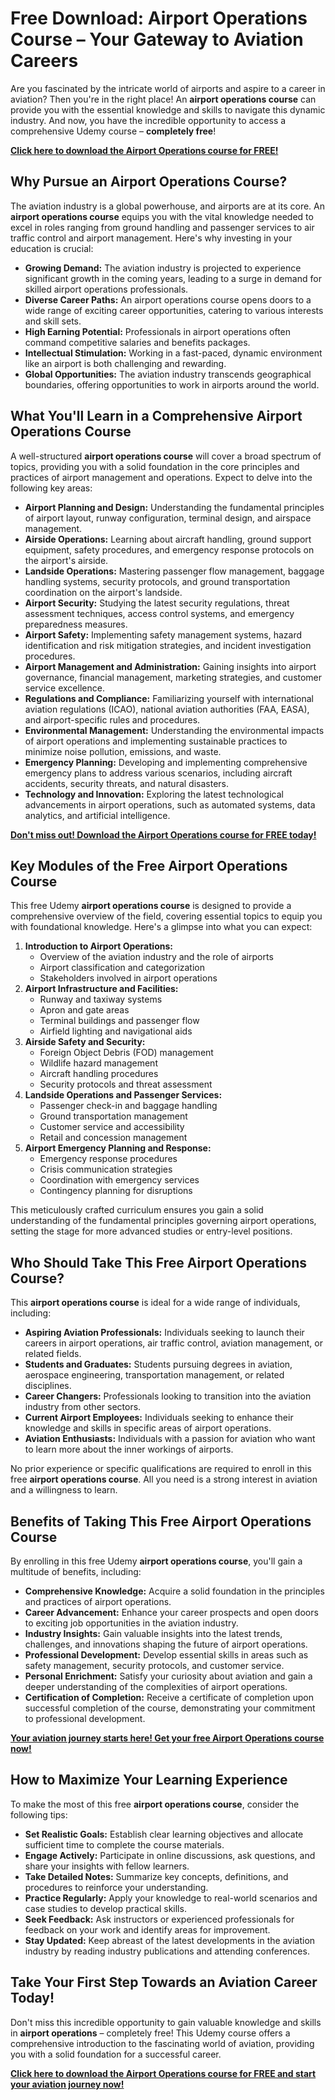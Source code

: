 # Free Download: Airport Operations Course – Your Gateway to Aviation Careers

Are you fascinated by the intricate world of airports and aspire to a career in aviation? Then you're in the right place! An **airport operations course** can provide you with the essential knowledge and skills to navigate this dynamic industry. And now, you have the incredible opportunity to access a comprehensive Udemy course – **completely free**!

[**Click here to download the Airport Operations course for FREE!**](https://udemywork.com/airport-operations-course)

## Why Pursue an Airport Operations Course?

The aviation industry is a global powerhouse, and airports are at its core. An **airport operations course** equips you with the vital knowledge needed to excel in roles ranging from ground handling and passenger services to air traffic control and airport management. Here's why investing in your education is crucial:

*   **Growing Demand:** The aviation industry is projected to experience significant growth in the coming years, leading to a surge in demand for skilled airport operations professionals.
*   **Diverse Career Paths:** An airport operations course opens doors to a wide range of exciting career opportunities, catering to various interests and skill sets.
*   **High Earning Potential:** Professionals in airport operations often command competitive salaries and benefits packages.
*   **Intellectual Stimulation:** Working in a fast-paced, dynamic environment like an airport is both challenging and rewarding.
*   **Global Opportunities:** The aviation industry transcends geographical boundaries, offering opportunities to work in airports around the world.

## What You'll Learn in a Comprehensive Airport Operations Course

A well-structured **airport operations course** will cover a broad spectrum of topics, providing you with a solid foundation in the core principles and practices of airport management and operations. Expect to delve into the following key areas:

*   **Airport Planning and Design:** Understanding the fundamental principles of airport layout, runway configuration, terminal design, and airspace management.
*   **Airside Operations:** Learning about aircraft handling, ground support equipment, safety procedures, and emergency response protocols on the airport's airside.
*   **Landside Operations:** Mastering passenger flow management, baggage handling systems, security protocols, and ground transportation coordination on the airport's landside.
*   **Airport Security:** Studying the latest security regulations, threat assessment techniques, access control systems, and emergency preparedness measures.
*   **Airport Safety:** Implementing safety management systems, hazard identification and risk mitigation strategies, and incident investigation procedures.
*   **Airport Management and Administration:** Gaining insights into airport governance, financial management, marketing strategies, and customer service excellence.
*   **Regulations and Compliance:** Familiarizing yourself with international aviation regulations (ICAO), national aviation authorities (FAA, EASA), and airport-specific rules and procedures.
*   **Environmental Management:** Understanding the environmental impacts of airport operations and implementing sustainable practices to minimize noise pollution, emissions, and waste.
*   **Emergency Planning:** Developing and implementing comprehensive emergency plans to address various scenarios, including aircraft accidents, security threats, and natural disasters.
*   **Technology and Innovation:** Exploring the latest technological advancements in airport operations, such as automated systems, data analytics, and artificial intelligence.

[**Don't miss out! Download the Airport Operations course for FREE today!**](https://udemywork.com/airport-operations-course)

## Key Modules of the Free Airport Operations Course

This free Udemy **airport operations course** is designed to provide a comprehensive overview of the field, covering essential topics to equip you with foundational knowledge. Here's a glimpse into what you can expect:

1.  **Introduction to Airport Operations:**
    *   Overview of the aviation industry and the role of airports
    *   Airport classification and categorization
    *   Stakeholders involved in airport operations
2.  **Airport Infrastructure and Facilities:**
    *   Runway and taxiway systems
    *   Apron and gate areas
    *   Terminal buildings and passenger flow
    *   Airfield lighting and navigational aids
3.  **Airside Safety and Security:**
    *   Foreign Object Debris (FOD) management
    *   Wildlife hazard management
    *   Aircraft handling procedures
    *   Security protocols and threat assessment
4.  **Landside Operations and Passenger Services:**
    *   Passenger check-in and baggage handling
    *   Ground transportation management
    *   Customer service and accessibility
    *   Retail and concession management
5.  **Airport Emergency Planning and Response:**
    *   Emergency response procedures
    *   Crisis communication strategies
    *   Coordination with emergency services
    *   Contingency planning for disruptions

This meticulously crafted curriculum ensures you gain a solid understanding of the fundamental principles governing airport operations, setting the stage for more advanced studies or entry-level positions.

## Who Should Take This Free Airport Operations Course?

This **airport operations course** is ideal for a wide range of individuals, including:

*   **Aspiring Aviation Professionals:** Individuals seeking to launch their careers in airport operations, air traffic control, aviation management, or related fields.
*   **Students and Graduates:** Students pursuing degrees in aviation, aerospace engineering, transportation management, or related disciplines.
*   **Career Changers:** Professionals looking to transition into the aviation industry from other sectors.
*   **Current Airport Employees:** Individuals seeking to enhance their knowledge and skills in specific areas of airport operations.
*   **Aviation Enthusiasts:** Individuals with a passion for aviation who want to learn more about the inner workings of airports.

No prior experience or specific qualifications are required to enroll in this free **airport operations course**. All you need is a strong interest in aviation and a willingness to learn.

## Benefits of Taking This Free Airport Operations Course

By enrolling in this free Udemy **airport operations course**, you'll gain a multitude of benefits, including:

*   **Comprehensive Knowledge:** Acquire a solid foundation in the principles and practices of airport operations.
*   **Career Advancement:** Enhance your career prospects and open doors to exciting job opportunities in the aviation industry.
*   **Industry Insights:** Gain valuable insights into the latest trends, challenges, and innovations shaping the future of airport operations.
*   **Professional Development:** Develop essential skills in areas such as safety management, security protocols, and customer service.
*   **Personal Enrichment:** Satisfy your curiosity about aviation and gain a deeper understanding of the complexities of airport operations.
*   **Certification of Completion:** Receive a certificate of completion upon successful completion of the course, demonstrating your commitment to professional development.

[**Your aviation journey starts here! Get your free Airport Operations course now!**](https://udemywork.com/airport-operations-course)

## How to Maximize Your Learning Experience

To make the most of this free **airport operations course**, consider the following tips:

*   **Set Realistic Goals:** Establish clear learning objectives and allocate sufficient time to complete the course materials.
*   **Engage Actively:** Participate in online discussions, ask questions, and share your insights with fellow learners.
*   **Take Detailed Notes:** Summarize key concepts, definitions, and procedures to reinforce your understanding.
*   **Practice Regularly:** Apply your knowledge to real-world scenarios and case studies to develop practical skills.
*   **Seek Feedback:** Ask instructors or experienced professionals for feedback on your work and identify areas for improvement.
*   **Stay Updated:** Keep abreast of the latest developments in the aviation industry by reading industry publications and attending conferences.

## Take Your First Step Towards an Aviation Career Today!

Don't miss this incredible opportunity to gain valuable knowledge and skills in **airport operations** – completely free! This Udemy course offers a comprehensive introduction to the fascinating world of aviation, providing you with a solid foundation for a successful career.

[**Click here to download the Airport Operations course for FREE and start your aviation journey now!**](https://udemywork.com/airport-operations-course)
